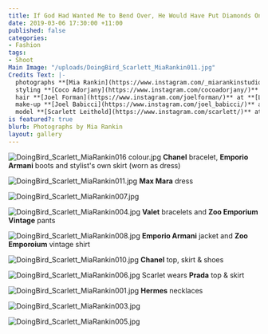 ```yaml
---
title: If God Had Wanted Me to Bend Over, He Would Have Put Diamonds On The Floor
date: 2019-03-06 17:30:00 +11:00
published: false
categories:
- Fashion
tags:
- Shoot
Main Image: "/uploads/DoingBird_Scarlett_MiaRankin011.jpg"
Credits Text: |-
  photographs **[Mia Rankin](https://www.instagram.com/_miarankinstudio/)** at **[Work Agency](https://www.instagram.com/workagency/)**
  styling **[Coco Adorjany](https://www.instagram.com/cocoadorjany/)**
  hair **[Joel Forman](https://www.instagram.com/joelforman/)** at **[Lion Artist Management](https://www.instagram.com/lionartistmanagement/)**
  make-up **[Joel Babicci](https://www.instagram.com/joel_babicci/)** at **[Work Agency](https://www.instagram.com/workagency/)**
  model **[Scarlett Leithold](https://www.instagram.com/scarlett/)** at **[Viviens](https://www.instagram.com/viviensmodelmgmt/)**
is featured?: true
blurb: Photographs by Mia Rankin
layout: gallery
---
```


![DoingBird_Scarlett_MiaRankin016 colour.jpg](/uploads/DoingBird_Scarlett_MiaRankin016%20colour.jpg)
**Chanel** bracelet, **Emporio Armani** boots and stylist's own skirt (worn as dress)

![DoingBird_Scarlett_MiaRankin011.jpg](/uploads/DoingBird_Scarlett_MiaRankin011.jpg)
**Max Mara** dress

![DoingBird_Scarlett_MiaRankin007.jpg](/uploads/DoingBird_Scarlett_MiaRankin007.jpg)

![DoingBird_Scarlett_MiaRankin004.jpg](/uploads/DoingBird_Scarlett_MiaRankin004.jpg)
**Valet** bracelets and **Zoo Emporium Vintage** pants

![DoingBird_Scarlett_MiaRankin008.jpg](/uploads/DoingBird_Scarlett_MiaRankin008.jpg)
**Emporio Armani** jacket and **Zoo Emporoium** vintage shirt

![DoingBird_Scarlett_MiaRankin010.jpg](/uploads/DoingBird_Scarlett_MiaRankin010.jpg)
**Chanel** top, skirt & shoes

![DoingBird_Scarlett_MiaRankin006.jpg](/uploads/DoingBird_Scarlett_MiaRankin006.jpg)
Scarlet wears **Prada** top & skirt

![DoingBird_Scarlett_MiaRankin001.jpg](/uploads/DoingBird_Scarlett_MiaRankin001.jpg)
**Hermes** necklaces

![DoingBird_Scarlett_MiaRankin003.jpg](/uploads/DoingBird_Scarlett_MiaRankin003.jpg)

![DoingBird_Scarlett_MiaRankin005.jpg](/uploads/DoingBird_Scarlett_MiaRankin005.jpg)


